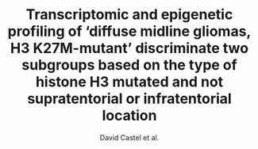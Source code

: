 ---
cat: gaia
subcat: brainomics
bestof: false
author: David Castel et al.
title: Transcriptomic and epigenetic profiling of ‘diffuse midline gliomas, H3 K27M-mutant’ discriminate two subgroups based on the type of histone H3 mutated and not supratentorial or infratentorial location
journal: Acta Neuropathologica Communications
year: 2018
type: article
url: https -//doi.org/10.1186/s40478-018-0614-1
doi: 10.1186/s40478-018-0614-1
---